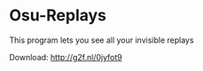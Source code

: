 # Osu-Replays
This program lets you see all your invisible replays

Download: http://g2f.nl/0jyfot9
